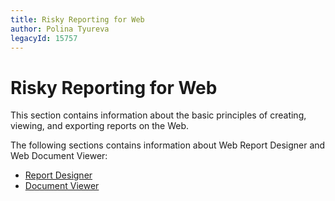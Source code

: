 ```yaml
---
title: Risky Reporting for Web
author: Polina Tyureva
legacyId: 15757
---
```

# Risky Reporting for Web

This section contains information about the basic principles of creating, viewing, and exporting reports on the Web.

The following sections contains information about Web Report Designer and Web Document Viewer:

* [Report Designer](report-designer.md)
* [Document Viewer](document-viewer.md)